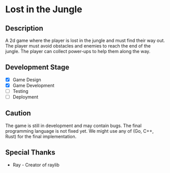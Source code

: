 # Lost in the Jungle

## Description
A 2d game where the player is lost in the jungle and must find their way out. The player must avoid obstacles and enemies to reach the end of the jungle. The player can collect power-ups to help them along the way.

## Development Stage
- [x] Game Design
- [x] Game Development
- [ ] Testing
- [ ] Deployment

## Caution
The game is still in development and may contain bugs. The final programming language is not fixed yet. We might use any of (Go, C++, Rust) for the final implementation.

## Special Thanks
- Ray - Creator of raylib